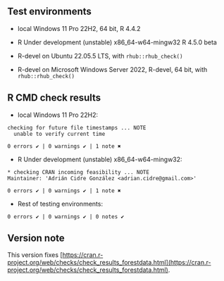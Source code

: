 
## Test environments

* local Windows 11 Pro 22H2, 64 bit, R 4.4.2

* R Under development (unstable) x86_64-w64-mingw32 R 4.5.0 beta

* R-devel on Ubuntu 22.05.5 LTS, with `rhub::rhub_check()`

* R-devel on Microsoft Windows Server 2022, R-devel, 64 bit, with `rhub::rhub_check()`

## R CMD check results

* local Windows 11 Pro 22H2: 

```
checking for future file timestamps ... NOTE
  unable to verify current time

0 errors ✔ | 0 warnings ✔ | 1 note ✖
```

* R Under development (unstable) x86_64-w64-mingw32:

```
* checking CRAN incoming feasibility ... NOTE
Maintainer: 'Adrián Cidre González <adrian.cidre@gmail.com>'

0 errors ✔ | 0 warnings ✔ | 1 note ✖
```

* Rest of testing environments:

```
0 errors ✔ | 0 warnings ✔ | 0 notes ✔  
```

## Version note

This version fixes [https://cran.r-project.org/web/checks/check_results_forestdata.html](https://cran.r-project.org/web/checks/check_results_forestdata.html).
